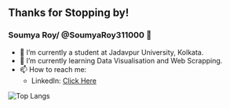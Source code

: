 ## Thanks for Stopping by!

### Soumya Roy/ @SoumyaRoy311000 👋

- 🔭 I’m currently a student at Jadavpur University, Kolkata.
- 🌱 I’m currently learning Data Visualisation and Web Scrapping.
- 📫 How to reach me:
    - LinkedIn: [Click Here](https://www.linkedin.com/in/soumya-roy-07484b237)

![Top Langs](https://github-readme-stats.vercel.app/api/top-langs/?username=SoumyaRoy311000&theme=tokyonight)
